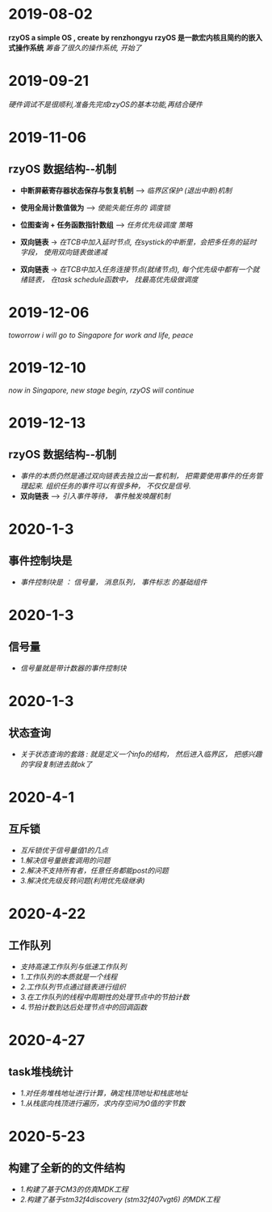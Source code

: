 # 2019-08-02
**rzyOS a simple OS , create by renzhongyu**
**rzyOS 是一款宏内核且简约的嵌入式操作系统**
*筹备了很久的操作系统, 开始了*


# 2019-09-21 
*硬件调试不是很顺利,准备先完成rzyOS的基本功能,再结合硬件*


# 2019-11-06 
## rzyOS 数据结构--机制

-	**中断屏蔽寄存器状态保存与恢复机制** --> *临界区保护 (退出中断)机制*

-	**使用全局计数值做为** --> *使能失能任务的 调度锁*

-	**位图查询 + 任务函数指针数组** --> *任务优先级调度 策略*

-	**双向链表** -> *在TCB中加入延时节点, 在systick的中断里，会把多任务的延时字段， 使用双向链表做递减*
-	**双向链表** -> *在TCB中加入任务连接节点(就绪节点), 每个优先级中都有一个就绪链表， 在task schedule函数中， 找最高优先级做调度*


# 2019-12-06
*toworrow i will go to Singapore for work and life, peace*


# 2019-12-10
*now in Singapore, new stage begin, rzyOS will continue*


# 2019-12-13
## rzyOS 数据结构--机制

-	*事件的本质仍然是通过双向链表去独立出一套机制， 把需要使用事件的任务管理起来. 组织任务的事件可以有很多种， 不仅仅是信号.*
-	**双向链表** --> *引入事件等待， 事件触发唤醒机制*


# 2020-1-3
## 事件控制块是

-	*事件控制块是 ： 信号量， 消息队列， 事件标志 的基础组件*


# 2020-1-3
## 信号量

-	*信号量就是带计数器的事件控制块*


# 2020-1-3
## 状态查询

-	*关于状态查询的套路 : 就是定义一个info的结构， 然后进入临界区， 把感兴趣的字段复制进去就ok了*


# 2020-4-1
## 互斥锁

-	*互斥锁优于信号量值1的几点*
-	*1.解决信号量嵌套调用的问题*
-	*2.解决不支持所有者，任意任务都能post的问题*
-	*3.解决优先级反转问题(利用优先级继承)*


# 2020-4-22
## 工作队列

-	*支持高速工作队列与低速工作队列*
-	*1.工作队列的本质就是一个线程*
-	*2.工作队列节点通过链表进行组织*
-	*3.在工作队列的线程中周期性的处理节点中的节拍计数*
-	*4.节拍计数到达后处理节点中的回调函数*


# 2020-4-27
## task堆栈统计

-	*1.对任务堆栈地址进行计算，确定栈顶地址和栈底地址*
-	*1.从栈底向栈顶进行遍历，求内存空间为0值的字节数*


# 2020-5-23
## 构建了全新的的文件结构

-	*1.构建了基于CM3的仿真MDK工程*
-	*2.构建了基于stm32f4discovery (stm32f407vgt6) 的MDK工程*
